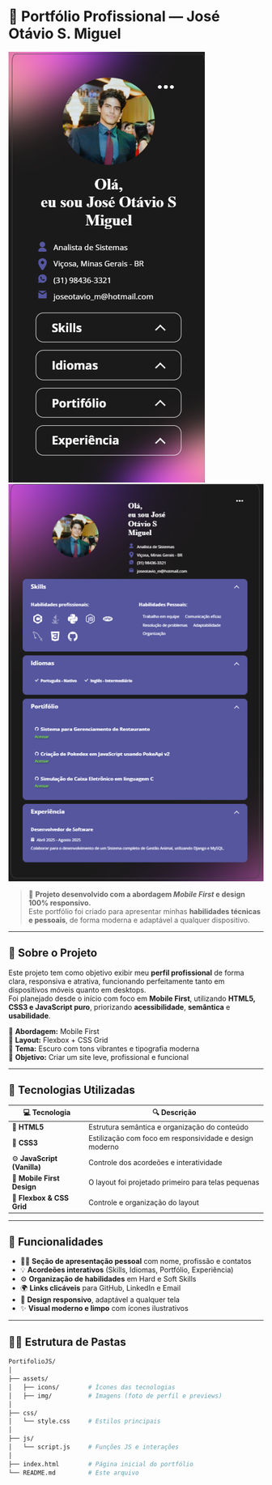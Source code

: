 # 📱 Portfólio Profissional — José Otávio S. Miguel

![Preview Mobile](./assets/img/preview-mobile.png)
![Preview Desktop](./assets/img/preview-desktop.png)

> 🚀 **Projeto desenvolvido com a abordagem _Mobile First_ e design 100% responsivo.**  
> Este portfólio foi criado para apresentar minhas **habilidades técnicas e pessoais**, de forma moderna e adaptável a qualquer dispositivo.

---

## 🧠 Sobre o Projeto

Este projeto tem como objetivo exibir meu **perfil profissional** de forma clara, responsiva e atrativa, funcionando perfeitamente tanto em dispositivos móveis quanto em desktops.  
Foi planejado desde o início com foco em **Mobile First**, utilizando **HTML5, CSS3 e JavaScript puro**, priorizando **acessibilidade**, **semântica** e **usabilidade**.

🔹 **Abordagem:** Mobile First  
🔹 **Layout:** Flexbox + CSS Grid  
🔹 **Tema:** Escuro com tons vibrantes e tipografia moderna  
🔹 **Objetivo:** Criar um site leve, profissional e funcional  

---

## 🧰 Tecnologias Utilizadas

| 💻 Tecnologia | 🔍 Descrição |
|---------------|--------------|
| 🧩 **HTML5** | Estrutura semântica e organização do conteúdo |
| 🎨 **CSS3** | Estilização com foco em responsividade e design moderno |
| ⚙️ **JavaScript (Vanilla)** | Controle dos acordeões e interatividade |
| 📱 **Mobile First Design** | O layout foi projetado primeiro para telas pequenas |
| 🧱 **Flexbox & CSS Grid** | Controle e organização do layout |

---

## 🌟 Funcionalidades

- 🧑‍💼 **Seção de apresentação pessoal** com nome, profissão e contatos  
- 💡 **Acordeões interativos** (Skills, Idiomas, Portfólio, Experiência)  
- ⚙️ **Organização de habilidades** em Hard e Soft Skills  
- 🌍 **Links clicáveis** para GitHub, LinkedIn e Email  
- 🧩 **Design responsivo**, adaptável a qualquer tela  
- ✨ **Visual moderno e limpo** com ícones ilustrativos  

---

## 🧑‍💻 Estrutura de Pastas

```bash
PortifolioJS/
│
├── assets/
│   ├── icons/        # Ícones das tecnologias
│   ├── img/          # Imagens (foto de perfil e previews)
│
├── css/
│   └── style.css     # Estilos principais
│
├── js/
│   └── script.js     # Funções JS e interações
│
├── index.html        # Página inicial do portfólio
└── README.md         # Este arquivo
